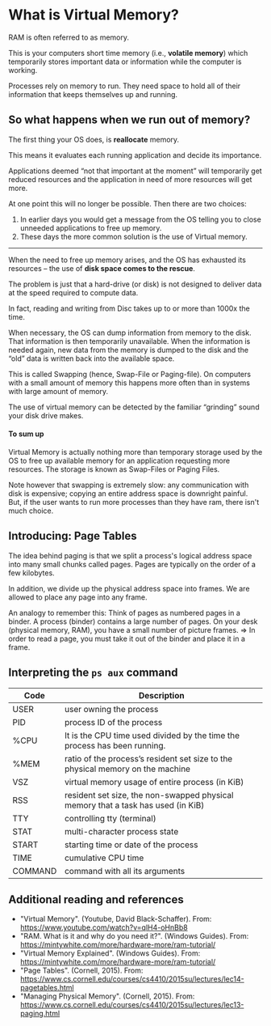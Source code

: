 # What is Virtual Memory?

RAM is often referred to as memory. 

This is your computers short time memory (i.e., **volatile memory**) which temporarily stores important data or information while the computer is working. 

Processes rely on memory to run. They need space to hold all of their information that keeps themselves up and running.

## So what happens when we run out of memory?

The first thing your OS does, is **reallocate** memory. 

This means it evaluates each running application and decide its importance. 

Applications deemed “not that important at the moment” will temporarily get reduced resources and the application in need of more resources will get more.

At one point this will no longer be possible. Then there are two choices:

1. In earlier days you would get a message from the OS telling you to close unneeded applications to free up memory. 
2. These days the more common solution is the use of Virtual memory.

---

When the need to free up memory arises, and the OS has exhausted its resources – the use of **disk space comes to the rescue**.

The problem is just that a hard-drive (or disk) is not designed to deliver data at the speed required to compute data.

In fact, reading and writing from Disc takes up to or more than 1000x the time.

When necessary, the OS can dump information from memory to the disk. 
That information is then temporarily unavailable. 
When the information is needed again, new data from the memory is dumped to the disk 
and the “old” data is written back into the available space.

This is called Swapping (hence, Swap-File or Paging-file). On computers with a small 
amount of memory this happens more often than in systems with large amount of memory. 

The use of virtual memory can be detected by the familiar “grinding” sound your disk drive makes.

#### To sum up

Virtual Memory is actually nothing more than temporary storage used by the OS to free up available memory for an application requesting more resources. 
The storage is known as Swap-Files or Paging Files.

Note however that swapping is extremely slow: any communication with disk is expensive; copying an entire address space is downright painful. But, if the user wants to run more processes than they have ram, there isn't much choice.

## Introducing: Page Tables

The idea behind paging is that we split a process's logical address space into many small chunks called pages. 
Pages are typically on the order of a few kilobytes.

In addition, we divide up the physical address space into frames. We are allowed to place any page into any frame.

An analogy to remember this:
Think of pages as numbered pages in a binder. 
A process (binder) contains a large number of pages. 
On your desk (physical memory, RAM), you have a small number of picture frames. 
=> In order to read a page, you must take it out of the binder and place it in a frame.

## Interpreting the `ps aux` command

| Code | Description |
| -- | -- |
| USER | user owning the process |
| PID | process ID of the process |
| %CPU | It is the CPU time used divided by the time the process has been running. |
| %MEM | ratio of the process’s resident set size to the physical memory on the machine |
| VSZ | virtual memory usage of entire process (in KiB) |
| RSS | resident set size, the non-swapped physical memory that a task has used (in KiB) |
| TTY | controlling tty (terminal) |
| STAT | multi-character process state |
| START | starting time or date of the process |
| TIME | cumulative CPU time |
| COMMAND | command with all its arguments |

## Additional reading and references

- "Virtual Memory". (Youtube, David Black-Schaffer). From: https://www.youtube.com/watch?v=qlH4-oHnBb8
- "RAM. What is it and why do you need it?". (Windows Guides). From: https://mintywhite.com/more/hardware-more/ram-tutorial/ 
- "Virtual Memory Explained". (Windows Guides). From: https://mintywhite.com/more/hardware-more/ram-tutorial/ 
- "Page Tables". (Cornell, 2015). From: https://www.cs.cornell.edu/courses/cs4410/2015su/lectures/lec14-pagetables.html
- "Managing Physical Memory". (Cornell, 2015). From: https://www.cs.cornell.edu/courses/cs4410/2015su/lectures/lec13-paging.html
    
